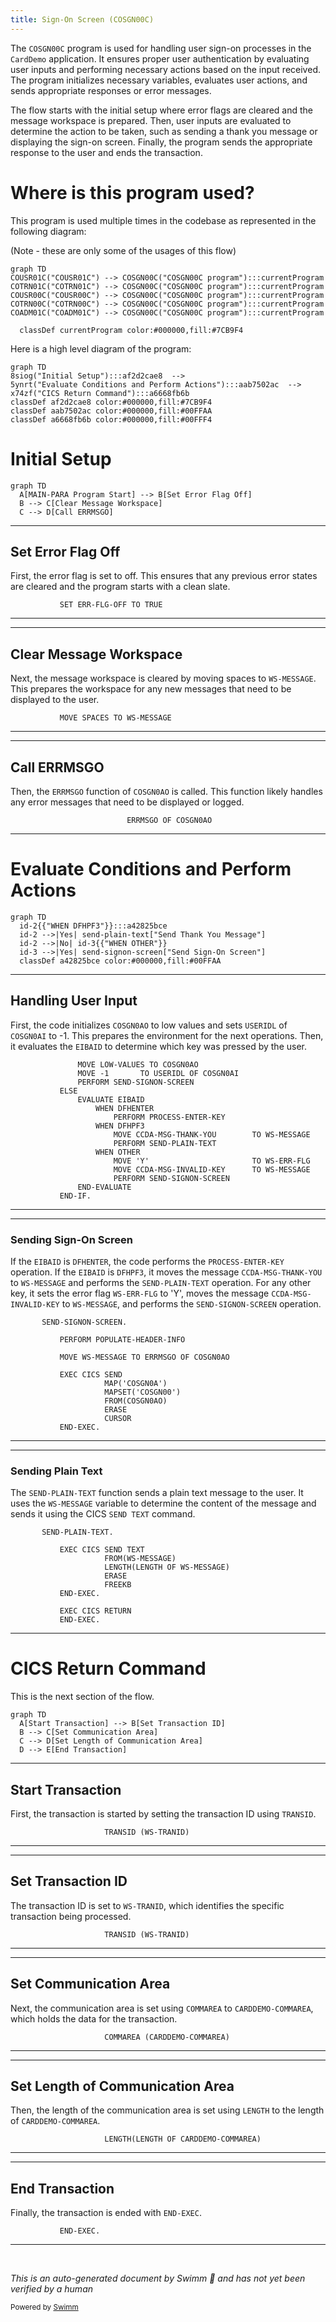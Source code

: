 ```yaml
---
title: Sign-On Screen (COSGN00C)
---
```

The <SwmToken path="app/cbl/COSGN00C.cbl" pos="2:7:7" line-data="      * Program     : COSGN00C.CBL">`COSGN00C`</SwmToken> program is used for handling user sign-on processes in the <SwmToken path="app/cbl/COSGN00C.cbl" pos="3:7:7" line-data="      * Application : CardDemo">`CardDemo`</SwmToken> application. It ensures proper user authentication by evaluating user inputs and performing necessary actions based on the input received. The program initializes necessary variables, evaluates user actions, and sends appropriate responses or error messages.

The flow starts with the initial setup where error flags are cleared and the message workspace is prepared. Then, user inputs are evaluated to determine the action to be taken, such as sending a thank you message or displaying the sign-on screen. Finally, the program sends the appropriate response to the user and ends the transaction.

# Where is this program used?

This program is used multiple times in the codebase as represented in the following diagram:

(Note - these are only some of the usages of this flow)

```mermaid
graph TD
COUSR01C("COUSR01C") --> COSGN00C("COSGN00C program"):::currentProgram
COTRN01C("COTRN01C") --> COSGN00C("COSGN00C program"):::currentProgram
COUSR00C("COUSR00C") --> COSGN00C("COSGN00C program"):::currentProgram
COTRN00C("COTRN00C") --> COSGN00C("COSGN00C program"):::currentProgram
COADM01C("COADM01C") --> COSGN00C("COSGN00C program"):::currentProgram

  classDef currentProgram color:#000000,fill:#7CB9F4
```

Here is a high level diagram of the program:

```mermaid
graph TD
8siog("Initial Setup"):::af2d2cae8  --> 
5ynrt("Evaluate Conditions and Perform Actions"):::aab7502ac  --> 
x74zf("CICS Return Command"):::a6668fb6b 
classDef af2d2cae8 color:#000000,fill:#7CB9F4
classDef aab7502ac color:#000000,fill:#00FFAA
classDef a6668fb6b color:#000000,fill:#00FFF4
```

# Initial Setup

```mermaid
graph TD
  A[MAIN-PARA Program Start] --> B[Set Error Flag Off]
  B --> C[Clear Message Workspace]
  C --> D[Call ERRMSGO]
```

<SwmSnippet path="/app/cbl/COSGN00C.cbl" line="75">

---

## Set Error Flag Off

First, the error flag is set to off. This ensures that any previous error states are cleared and the program starts with a clean slate.

```cobol
           SET ERR-FLG-OFF TO TRUE
```

---

</SwmSnippet>

<SwmSnippet path="/app/cbl/COSGN00C.cbl" line="77">

---

## Clear Message Workspace

Next, the message workspace is cleared by moving spaces to <SwmToken path="app/cbl/COSGN00C.cbl" pos="77:7:9" line-data="           MOVE SPACES TO WS-MESSAGE">`WS-MESSAGE`</SwmToken>. This prepares the workspace for any new messages that need to be displayed to the user.

```cobol
           MOVE SPACES TO WS-MESSAGE
```

---

</SwmSnippet>

<SwmSnippet path="/app/cbl/COSGN00C.cbl" line="78">

---

## Call ERRMSGO

Then, the <SwmToken path="app/cbl/COSGN00C.cbl" pos="78:1:1" line-data="                          ERRMSGO OF COSGN0AO">`ERRMSGO`</SwmToken> function of <SwmToken path="app/cbl/COSGN00C.cbl" pos="78:5:5" line-data="                          ERRMSGO OF COSGN0AO">`COSGN0AO`</SwmToken> is called. This function likely handles any error messages that need to be displayed or logged.

```cobol
                          ERRMSGO OF COSGN0AO
```

---

</SwmSnippet>

# Evaluate Conditions and Perform Actions

```mermaid
graph TD
  id-2{{"WHEN DFHPF3"}}:::a42825bce
  id-2 -->|Yes| send-plain-text["Send Thank You Message"]
  id-2 -->|No| id-3{{"WHEN OTHER"}}
  id-3 -->|Yes| send-signon-screen["Send Sign-On Screen"]
  classDef a42825bce color:#000000,fill:#00FFAA
```

<SwmSnippet path="/app/cbl/COSGN00C.cbl" line="81">

---

## Handling User Input

First, the code initializes <SwmToken path="app/cbl/COSGN00C.cbl" pos="81:9:9" line-data="               MOVE LOW-VALUES TO COSGN0AO">`COSGN0AO`</SwmToken> to low values and sets <SwmToken path="app/cbl/COSGN00C.cbl" pos="82:8:8" line-data="               MOVE -1       TO USERIDL OF COSGN0AI">`USERIDL`</SwmToken> of <SwmToken path="app/cbl/COSGN00C.cbl" pos="82:12:12" line-data="               MOVE -1       TO USERIDL OF COSGN0AI">`COSGN0AI`</SwmToken> to -1. This prepares the environment for the next operations. Then, it evaluates the <SwmToken path="app/cbl/COSGN00C.cbl" pos="85:3:3" line-data="               EVALUATE EIBAID">`EIBAID`</SwmToken> to determine which key was pressed by the user.

```cobol
               MOVE LOW-VALUES TO COSGN0AO
               MOVE -1       TO USERIDL OF COSGN0AI
               PERFORM SEND-SIGNON-SCREEN
           ELSE
               EVALUATE EIBAID
                   WHEN DFHENTER
                       PERFORM PROCESS-ENTER-KEY
                   WHEN DFHPF3
                       MOVE CCDA-MSG-THANK-YOU        TO WS-MESSAGE
                       PERFORM SEND-PLAIN-TEXT
                   WHEN OTHER
                       MOVE 'Y'                       TO WS-ERR-FLG
                       MOVE CCDA-MSG-INVALID-KEY      TO WS-MESSAGE
                       PERFORM SEND-SIGNON-SCREEN
               END-EVALUATE
           END-IF.

```

---

</SwmSnippet>

<SwmSnippet path="/app/cbl/COSGN00C.cbl" line="145">

---

### Sending Sign-On Screen

If the <SwmToken path="app/cbl/COSGN00C.cbl" pos="85:3:3" line-data="               EVALUATE EIBAID">`EIBAID`</SwmToken> is <SwmToken path="app/cbl/COSGN00C.cbl" pos="86:3:3" line-data="                   WHEN DFHENTER">`DFHENTER`</SwmToken>, the code performs the <SwmToken path="app/cbl/COSGN00C.cbl" pos="87:3:7" line-data="                       PERFORM PROCESS-ENTER-KEY">`PROCESS-ENTER-KEY`</SwmToken> operation. If the <SwmToken path="app/cbl/COSGN00C.cbl" pos="85:3:3" line-data="               EVALUATE EIBAID">`EIBAID`</SwmToken> is <SwmToken path="app/cbl/COSGN00C.cbl" pos="88:3:3" line-data="                   WHEN DFHPF3">`DFHPF3`</SwmToken>, it moves the message <SwmToken path="app/cbl/COSGN00C.cbl" pos="89:3:9" line-data="                       MOVE CCDA-MSG-THANK-YOU        TO WS-MESSAGE">`CCDA-MSG-THANK-YOU`</SwmToken> to <SwmToken path="app/cbl/COSGN00C.cbl" pos="149:3:5" line-data="           MOVE WS-MESSAGE TO ERRMSGO OF COSGN0AO">`WS-MESSAGE`</SwmToken> and performs the <SwmToken path="app/cbl/COSGN00C.cbl" pos="90:3:7" line-data="                       PERFORM SEND-PLAIN-TEXT">`SEND-PLAIN-TEXT`</SwmToken> operation. For any other key, it sets the error flag <SwmToken path="app/cbl/COSGN00C.cbl" pos="92:9:13" line-data="                       MOVE &#39;Y&#39;                       TO WS-ERR-FLG">`WS-ERR-FLG`</SwmToken> to 'Y', moves the message <SwmToken path="app/cbl/COSGN00C.cbl" pos="93:3:9" line-data="                       MOVE CCDA-MSG-INVALID-KEY      TO WS-MESSAGE">`CCDA-MSG-INVALID-KEY`</SwmToken> to <SwmToken path="app/cbl/COSGN00C.cbl" pos="149:3:5" line-data="           MOVE WS-MESSAGE TO ERRMSGO OF COSGN0AO">`WS-MESSAGE`</SwmToken>, and performs the <SwmToken path="app/cbl/COSGN00C.cbl" pos="145:1:5" line-data="       SEND-SIGNON-SCREEN.">`SEND-SIGNON-SCREEN`</SwmToken> operation.

```cobol
       SEND-SIGNON-SCREEN.

           PERFORM POPULATE-HEADER-INFO

           MOVE WS-MESSAGE TO ERRMSGO OF COSGN0AO

           EXEC CICS SEND
                     MAP('COSGN0A')
                     MAPSET('COSGN00')
                     FROM(COSGN0AO)
                     ERASE
                     CURSOR
           END-EXEC.
```

---

</SwmSnippet>

<SwmSnippet path="/app/cbl/COSGN00C.cbl" line="162">

---

### Sending Plain Text

The <SwmToken path="app/cbl/COSGN00C.cbl" pos="162:1:5" line-data="       SEND-PLAIN-TEXT.">`SEND-PLAIN-TEXT`</SwmToken> function sends a plain text message to the user. It uses the <SwmToken path="app/cbl/COSGN00C.cbl" pos="165:3:5" line-data="                     FROM(WS-MESSAGE)">`WS-MESSAGE`</SwmToken> variable to determine the content of the message and sends it using the CICS <SwmToken path="app/cbl/COSGN00C.cbl" pos="164:5:7" line-data="           EXEC CICS SEND TEXT">`SEND TEXT`</SwmToken> command.

```cobol
       SEND-PLAIN-TEXT.

           EXEC CICS SEND TEXT
                     FROM(WS-MESSAGE)
                     LENGTH(LENGTH OF WS-MESSAGE)
                     ERASE
                     FREEKB
           END-EXEC.

           EXEC CICS RETURN
           END-EXEC.
```

---

</SwmSnippet>

# CICS Return Command

This is the next section of the flow.

```mermaid
graph TD
  A[Start Transaction] --> B[Set Transaction ID]
  B --> C[Set Communication Area]
  C --> D[Set Length of Communication Area]
  D --> E[End Transaction]
```

<SwmSnippet path="/app/cbl/COSGN00C.cbl" line="99">

---

## Start Transaction

First, the transaction is started by setting the transaction ID using <SwmToken path="app/cbl/COSGN00C.cbl" pos="99:1:1" line-data="                     TRANSID (WS-TRANID)">`TRANSID`</SwmToken>.

```cobol
                     TRANSID (WS-TRANID)
```

---

</SwmSnippet>

<SwmSnippet path="/app/cbl/COSGN00C.cbl" line="99">

---

## Set Transaction ID

The transaction ID is set to <SwmToken path="app/cbl/COSGN00C.cbl" pos="99:4:6" line-data="                     TRANSID (WS-TRANID)">`WS-TRANID`</SwmToken>, which identifies the specific transaction being processed.

```cobol
                     TRANSID (WS-TRANID)
```

---

</SwmSnippet>

<SwmSnippet path="/app/cbl/COSGN00C.cbl" line="100">

---

## Set Communication Area

Next, the communication area is set using <SwmToken path="app/cbl/COSGN00C.cbl" pos="100:1:1" line-data="                     COMMAREA (CARDDEMO-COMMAREA)">`COMMAREA`</SwmToken> to <SwmToken path="app/cbl/COSGN00C.cbl" pos="100:4:6" line-data="                     COMMAREA (CARDDEMO-COMMAREA)">`CARDDEMO-COMMAREA`</SwmToken>, which holds the data for the transaction.

```cobol
                     COMMAREA (CARDDEMO-COMMAREA)
```

---

</SwmSnippet>

<SwmSnippet path="/app/cbl/COSGN00C.cbl" line="101">

---

## Set Length of Communication Area

Then, the length of the communication area is set using <SwmToken path="app/cbl/COSGN00C.cbl" pos="101:1:1" line-data="                     LENGTH(LENGTH OF CARDDEMO-COMMAREA)">`LENGTH`</SwmToken> to the length of <SwmToken path="app/cbl/COSGN00C.cbl" pos="101:7:9" line-data="                     LENGTH(LENGTH OF CARDDEMO-COMMAREA)">`CARDDEMO-COMMAREA`</SwmToken>.

```cobol
                     LENGTH(LENGTH OF CARDDEMO-COMMAREA)
```

---

</SwmSnippet>

<SwmSnippet path="/app/cbl/COSGN00C.cbl" line="102">

---

## End Transaction

Finally, the transaction is ended with <SwmToken path="app/cbl/COSGN00C.cbl" pos="102:1:3" line-data="           END-EXEC.">`END-EXEC`</SwmToken>.

```cobol
           END-EXEC.
```

---

</SwmSnippet>

&nbsp;

*This is an auto-generated document by Swimm 🌊 and has not yet been verified by a human*

<SwmMeta version="3.0.0" repo-id="Z2l0aHViJTNBJTNBa3luZHJ5bC1hd3MtbWFpbmZyYW1lLW1vZGVybml6YXRpb24tY2FyZGRlbW8lM0ElM0FTd2ltbS1EZW1v" repo-name="kyndryl-aws-mainframe-modernization-carddemo"><sup>Powered by [Swimm](/)</sup></SwmMeta>
